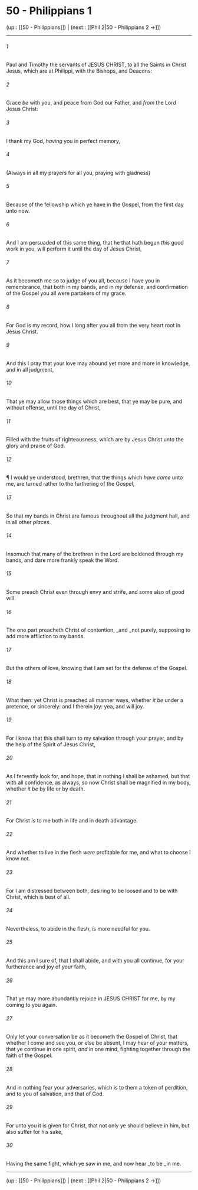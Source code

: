 # 50 - Philippians 1

(up:: [[50 - Philippians]]) | (next:: [[Phil 2|50 - Philippians 2 →]])

***


###### 1 
Paul and Timothy the servants of JESUS CHRIST, to all the Saints in Christ Jesus, which are at Philippi, with the Bishops, and Deacons: 

###### 2 
Grace _be_ with you, and peace from God our Father, and _from_ the Lord Jesus Christ: 

###### 3 
I thank my God, _having_ you in perfect memory, 

###### 4 
(Always in all my prayers for all you, praying with gladness) 

###### 5 
Because of the fellowship which ye have in the Gospel, from the first day unto now. 

###### 6 
And I am persuaded of this same thing, that he that hath begun _this_ good work in you, will perform it until the day of Jesus Christ, 

###### 7 
As it becometh me so to judge of you all, because I have you in remembrance, that both in my bands, and in _my_ defense, and confirmation of the Gospel you all were partakers of my grace. 

###### 8 
For God is my record, how I long after you all from the very heart root in Jesus Christ. 

###### 9 
And this I pray that your love may abound yet more and more in knowledge, and in all judgment, 

###### 10 
That ye may allow those things which are best, that ye may be pure, and without offense, until the day of Christ, 

###### 11 
Filled with the fruits of righteousness, which are by Jesus Christ unto the glory and praise of God. 

###### 12 
¶ I would ye understood, brethren, that the things which _have come_ unto me, are turned rather to the furthering of the Gospel, 

###### 13 
So that my bands in Christ are famous throughout all the judgment hall, and in all other _places_. 

###### 14 
Insomuch that many of the brethren in the Lord are boldened through my bands, and dare more frankly speak the Word. 

###### 15 
Some preach Christ even through envy and strife, and some also of good will. 

###### 16 
The one part preacheth Christ of contention, _and _not purely, supposing to add more affliction to my bands. 

###### 17 
But the others of love, knowing that I am set for the defense of the Gospel. 

###### 18 
What then: yet Christ is preached all manner ways, whether _it be_ under a pretence, or sincerely: and I therein joy: yea, and will joy. 

###### 19 
For I know that this shall turn to my salvation through your prayer, and by the help of the Spirit of Jesus Christ, 

###### 20 
As I fervently look for, and hope, that in nothing I shall be ashamed, but that with all confidence, as always, so now Christ shall be magnified in my body, whether _it be_ by life or by death. 

###### 21 
For Christ _is_ to me both in life and in death advantage. 

###### 22 
And whether to live in the flesh _were_ profitable for me, and what to choose I know not. 

###### 23 
For I am distressed between both, desiring to be loosed and to be with Christ, which is best of all. 

###### 24 
Nevertheless, to abide in the flesh, _is_ more needful for you. 

###### 25 
And this am I sure of, that I shall abide, and with you all continue, for your furtherance and joy of _your_ faith, 

###### 26 
That ye may more abundantly rejoice in JESUS CHRIST for me, by my coming to you again. 

###### 27 
Only let your conversation be as it becometh the Gospel of Christ, that whether I come and see you, or else be absent, I may hear of your matters, that ye continue in one spirit, _and_ in one mind, fighting together through the faith of the Gospel. 

###### 28 
And in nothing fear your adversaries, which is to them a token of perdition, and to you of salvation, and that of God. 

###### 29 
For unto you it is given for Christ, that not only ye should believe in him, but also suffer for his sake, 

###### 30 
Having the same fight, which ye saw in me, and now hear _to be _in me.

***

(up:: [[50 - Philippians]]) | (next:: [[Phil 2|50 - Philippians 2 →]])

